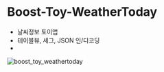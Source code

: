 # Boost-Toy-WeatherToday
- 날씨정보 토이앱
- 테이블뷰, 세그, JSON 인/디코딩
- 
![boost_toy_weathertoday](https://user-images.githubusercontent.com/72122503/166133833-8d5b0121-d9db-45e4-a8cd-ca1fa4b8b6dc.gif)
